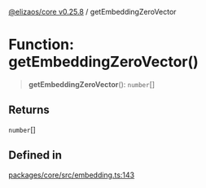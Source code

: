 [@elizaos/core v0.25.8](../index.md) / getEmbeddingZeroVector

# Function: getEmbeddingZeroVector()

> **getEmbeddingZeroVector**(): `number`[]

## Returns

`number`[]

## Defined in

[packages/core/src/embedding.ts:143](https://github.com/elizaOS/eliza/blob/main/packages/core/src/embedding.ts#L143)
